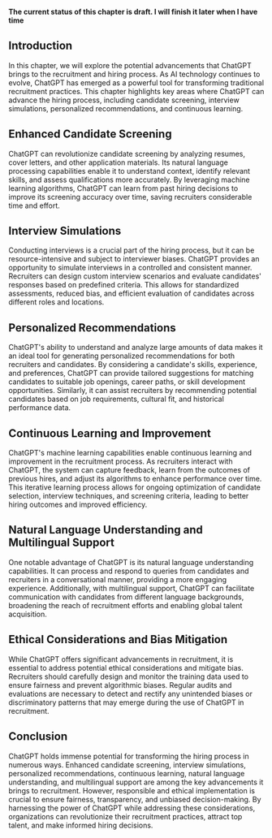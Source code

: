 **The current status of this chapter is draft. I will finish it later when I have time**

Introduction
------------

In this chapter, we will explore the potential advancements that ChatGPT brings to the recruitment and hiring process. As AI technology continues to evolve, ChatGPT has emerged as a powerful tool for transforming traditional recruitment practices. This chapter highlights key areas where ChatGPT can advance the hiring process, including candidate screening, interview simulations, personalized recommendations, and continuous learning.

Enhanced Candidate Screening
----------------------------

ChatGPT can revolutionize candidate screening by analyzing resumes, cover letters, and other application materials. Its natural language processing capabilities enable it to understand context, identify relevant skills, and assess qualifications more accurately. By leveraging machine learning algorithms, ChatGPT can learn from past hiring decisions to improve its screening accuracy over time, saving recruiters considerable time and effort.

Interview Simulations
---------------------

Conducting interviews is a crucial part of the hiring process, but it can be resource-intensive and subject to interviewer biases. ChatGPT provides an opportunity to simulate interviews in a controlled and consistent manner. Recruiters can design custom interview scenarios and evaluate candidates' responses based on predefined criteria. This allows for standardized assessments, reduced bias, and efficient evaluation of candidates across different roles and locations.

Personalized Recommendations
----------------------------

ChatGPT's ability to understand and analyze large amounts of data makes it an ideal tool for generating personalized recommendations for both recruiters and candidates. By considering a candidate's skills, experience, and preferences, ChatGPT can provide tailored suggestions for matching candidates to suitable job openings, career paths, or skill development opportunities. Similarly, it can assist recruiters by recommending potential candidates based on job requirements, cultural fit, and historical performance data.

Continuous Learning and Improvement
-----------------------------------

ChatGPT's machine learning capabilities enable continuous learning and improvement in the recruitment process. As recruiters interact with ChatGPT, the system can capture feedback, learn from the outcomes of previous hires, and adjust its algorithms to enhance performance over time. This iterative learning process allows for ongoing optimization of candidate selection, interview techniques, and screening criteria, leading to better hiring outcomes and improved efficiency.

Natural Language Understanding and Multilingual Support
-------------------------------------------------------

One notable advantage of ChatGPT is its natural language understanding capabilities. It can process and respond to queries from candidates and recruiters in a conversational manner, providing a more engaging experience. Additionally, with multilingual support, ChatGPT can facilitate communication with candidates from different language backgrounds, broadening the reach of recruitment efforts and enabling global talent acquisition.

Ethical Considerations and Bias Mitigation
------------------------------------------

While ChatGPT offers significant advancements in recruitment, it is essential to address potential ethical considerations and mitigate bias. Recruiters should carefully design and monitor the training data used to ensure fairness and prevent algorithmic biases. Regular audits and evaluations are necessary to detect and rectify any unintended biases or discriminatory patterns that may emerge during the use of ChatGPT in recruitment.

Conclusion
----------

ChatGPT holds immense potential for transforming the hiring process in numerous ways. Enhanced candidate screening, interview simulations, personalized recommendations, continuous learning, natural language understanding, and multilingual support are among the key advancements it brings to recruitment. However, responsible and ethical implementation is crucial to ensure fairness, transparency, and unbiased decision-making. By harnessing the power of ChatGPT while addressing these considerations, organizations can revolutionize their recruitment practices, attract top talent, and make informed hiring decisions.
